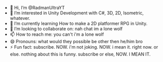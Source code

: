 - 👋 Hi, I’m @RadmanUltraYT
- 👀 I’m interested in Unity Development with C#, 3D, 2D, Isometric, whatever.
- 🌱 I’m currently learning How to make a 2D platformer RPG in Unity.
- 💞️ I’m looking to collaborate on: nah chat im a lone wolf
- 📫 How to reach me: you can't i'm a lone wolf
- 😄 Pronouns: what would they possible be other then he/him bro
- ⚡ Fun fact: subscribe. NOW. i'm not joking. NOW. i mean it. right now. or else. nothing about this is funny. subscribe or else, NOW. I MEAN IT.

<!---
RadmanUltraYT/RadmanUltraYT is a ✨ special ✨ repository because its `README.md` (this file) appears on your GitHub profile.
You can click the Preview link to take a look at your changes.
--->
